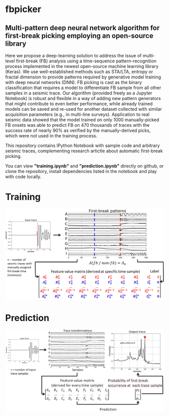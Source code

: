 # fbpicker
## Multi-pattern deep neural network algorithm for first-break picking employing an open-source library

Here we propose a deep-learning solution to address the issue of multi-level first-break (FB) analysis using a time-sequence pattern-recognition process implemented in the newest open-source machine learning library (Keras). We use well-established methods such as STA/LTA, entropy or fractal dimension to provide patterns required by generative model training with deep neural networks (DNN). FB picking is cast as the binary classification that requires a model to differentiate FB sample from all other samples in a seismic trace. Our algorithm (provided freely as a Jupyter Notebook) is robust and flexible in a way of adding new pattern generators that might contribute to even better performance, while already trained models can be saved and re-used for another dataset collected with similar acquisition parameters (e.g., in multi-line surveys). Application to real seismic data showed that the model trained on only 1000 manually-picked FB onsets was able to predict FB on 470 thousands of traces with the success rate of nearly 90% as verified by the manually-derived picks, which were not used in the training process. 

This repository contains IPython Notebook with sample code and arbitrary seismic traces, complementing research artictle about automatic first-break picking.

You can view **"training.ipynb"** and **"prediction.ipynb"** directly on github, or clone the repository, install dependencies listed in the notebook and play with code locally.

# Training
![Training](./images/training.png "Training")

# Prediction
![Prediction](./images/prediction.png "Prediction")
